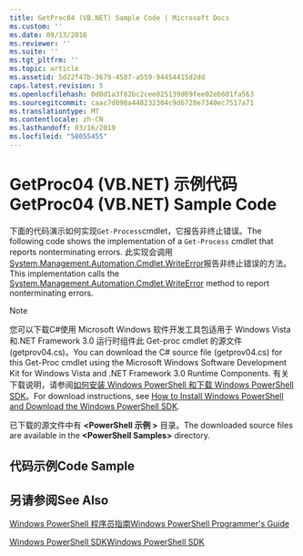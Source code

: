 ```yaml
---
title: GetProc04 (VB.NET) Sample Code | Microsoft Docs
ms.custom: ''
ms.date: 09/13/2016
ms.reviewer: ''
ms.suite: ''
ms.tgt_pltfrm: ''
ms.topic: article
ms.assetid: 5d22f47b-3679-4587-a559-94454415d2dd
caps.latest.revision: 5
ms.openlocfilehash: 0d0d1a3f82bc2cee025139d69fee02eb601fa563
ms.sourcegitcommit: caac7d098a448232304c9d6728e7340ec7517a71
ms.translationtype: MT
ms.contentlocale: zh-CN
ms.lasthandoff: 03/16/2019
ms.locfileid: "58055455"
---
```

# <a name="getproc04-vbnet-sample-code"></a><span data-ttu-id="55b21-102">GetProc04 (VB.NET) 示例代码</span><span class="sxs-lookup"><span data-stu-id="55b21-102">GetProc04 (VB.NET) Sample Code</span></span>

<span data-ttu-id="55b21-103">下面的代码演示如何实现`Get-Process`cmdlet，它报告非终止错误。</span><span class="sxs-lookup"><span data-stu-id="55b21-103">The following code shows the implementation of a `Get-Process` cmdlet that reports nonterminating errors.</span></span> <span data-ttu-id="55b21-104">此实现会调用[System.Management.Automation.Cmdlet.WriteError](/dotnet/api/System.Management.Automation.Cmdlet.WriteError)报告非终止错误的方法。</span><span class="sxs-lookup"><span data-stu-id="55b21-104">This implementation calls the [System.Management.Automation.Cmdlet.WriteError](/dotnet/api/System.Management.Automation.Cmdlet.WriteError) method to report nonterminating errors.</span></span>

> [!NOTE]
> <span data-ttu-id="55b21-105">您可以下载C#使用 Microsoft Windows 软件开发工具包适用于 Windows Vista 和.NET Framework 3.0 运行时组件此 Get-proc cmdlet 的源文件 (getprov04.cs)。</span><span class="sxs-lookup"><span data-stu-id="55b21-105">You can download the C# source file (getprov04.cs) for this Get-Proc cmdlet using the Microsoft Windows Software Development Kit for Windows Vista and .NET Framework 3.0 Runtime Components.</span></span> <span data-ttu-id="55b21-106">有关下载说明，请参阅[如何安装 Windows PowerShell 和下载 Windows PowerShell SDK](/powershell/developer/installing-the-windows-powershell-sdk)。</span><span class="sxs-lookup"><span data-stu-id="55b21-106">For download instructions, see [How to Install Windows PowerShell and Download the Windows PowerShell SDK](/powershell/developer/installing-the-windows-powershell-sdk).</span></span>
>
> <span data-ttu-id="55b21-107">已下载的源文件中有 **\<PowerShell 示例 >** 目录。</span><span class="sxs-lookup"><span data-stu-id="55b21-107">The downloaded source files are available in the **\<PowerShell Samples>** directory.</span></span>

## <a name="code-sample"></a><span data-ttu-id="55b21-108">代码示例</span><span class="sxs-lookup"><span data-stu-id="55b21-108">Code Sample</span></span>

<!-- TODO!!!: review snippet reference  [!CODE [Msh_samplesgetproc04#GetProc04vball](Msh_samplesgetproc04#GetProc04vball)]  -->

## <a name="see-also"></a><span data-ttu-id="55b21-109">另请参阅</span><span class="sxs-lookup"><span data-stu-id="55b21-109">See Also</span></span>

[<span data-ttu-id="55b21-110">Windows PowerShell 程序员指南</span><span class="sxs-lookup"><span data-stu-id="55b21-110">Windows PowerShell Programmer's Guide</span></span>](./windows-powershell-programmer-s-guide.md)

[<span data-ttu-id="55b21-111">Windows PowerShell SDK</span><span class="sxs-lookup"><span data-stu-id="55b21-111">Windows PowerShell SDK</span></span>](../windows-powershell-reference.md)
